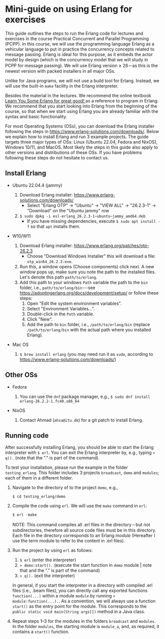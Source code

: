 # Mini-guide on using Erlang for exercises

This guide outlines the steps to run the Erlang code for lectures and exercises in the course Practical Concurrent and Parallel Programming (PCPP).
In this course, we will use the programming language Erlang as a vehicular language to put in practice the concurrency concepts related to message passing.
Erlang is ideal for this purpose, as it embeds the actor model by design (which is the concurrency model that we will study in PCPP for message passing).
We will use Erlang version ≥ 26－as this is the newest version with packed installers in all major OSs.

Unlike for Java programs, we will not use a build tool for Erlang. 
Instead, we will use the built-in `make` facility in the Erlang interpreter.

Besides the material in the lectures. We recommend the online textbook [Learn You Some Erlang for great good! ](https://learnyousomeerlang.com/content) as a reference to program in Erlang. We recommend that you start looking into Erlang from the beginning of the course, so that when we start using Erlang you are already familiar with the syntax and basic functionality.
  
For most Operating Systems (OSs), you can download the Erlang installer following the steps in https://www.erlang-solutions.com/downloads/. Below we explain how to install Erlang and run 3 example projects. The guide targets three major types of OSs: Linux (Ubuntu 22.04, Fedora and NixOS), Windows 10/11, and MacOS. Most likely the steps in this guide also apply to other versions and distributions of these OSs. If you have problems following these steps do not hesitate to contact us.
  

## Install Erlang
* Ubuntu 22.04.4 (jammy)
  1. Download Erlang installer: https://www.erlang-solutions.com/downloads/
	 * Select "Erlang OTP" -> "Ubuntu" -> "VIEW ALL" -> "26.2.3-1" -> "Download" on the "Ubuntu jammy" row
  2. `$ sudo dpkg -i esl-erlang_26.2.3-1~ubuntu~jammy_amd64.deb`
	 * If you have missing dependencies, execute `$ sudo apt install -f` so that `apt` installs them.
	
* W10/W11
  1. Download Erlang installer: https://www.erlang.org/patches/otp-26.2.3
	 * Choose "Download Windows Installer" this will download a file: `otp_win64_26.2.3.exe`.
  2. Run this, a window opens (Choose components) click next. A new window pops up, make sure you note the path to the installed files. Let's denote this path `path/to/erlang`.
  3. Add this path to your windows `Path` variable the path to the `bin` folder, i.e., `path/to/erlang/bin`---see https://adoptingerlang.org/docs/development/setup/ or follow these steps:
	 1. Open "Edit the system environment variables".
	 2. Select "Environment Variables...".
	 3. Double-click in the `Path` variable.
	 4. Click "New".
	 5. Add the path to `bin` folder, i.e., `/path/to/erlang/bin` (replace `/path/to/erlang/bin` with the actual path where you installed Erlang).

* Mac OS
  1. `$ brew install erlang` (you may need run it as `sudo`, according to https://www.erlang-solutions.com/downloads/)

## Other OSs

* Fedora
  1. You can use the `dnf` package manager, e.g., `$ sudo dnf install erlang-26.2.2-1.fc40.x86_64`
  
* NixOS
  1. Contact Ahmad (`ahsa@itu.dk`) for a git patch to install Erlang.
  
## Running code

After successfully installing Erlang, you should be able to start the Erlang interpreter with `$ erl`. You can exit the Erlang interpreter by, e.g., typing `> q().` (note that the "." is part of the command).

To test your installation, please run the example in the folder `testing_erlang`. This folder includes 3 projects `broadcast`, `demo` and `modules`; each of them in a different folder.

1. Navigate to the directory of to the project `demo`, e.g., 

	`$ cd testing_erlang/demo`

2. Compile the code using `erl`. We will use the `make` command in `erl`:

	`$ erl -make`
	
   NOTE: This command compiles all .erl files in the directory－but not subdirectories, therefore all source code files must be in this directory. Each file in the directory corresponds to an Erlang *module* (Hereafter I use the term module to refer to the content in .erl files).
   
3. Run the project by using `erl` as follows:

	1. `$ erl` (enter the interpreter)
	2. `> demo:start().` (execute the start function in `demo` module | note that and the "." is part of the command)
	3. `> q().` (exit the interpreter)
	
	In general, if you start the interpreter in a directory with compiled .erl files (i.e., .beam files), you can directly call any exported functions `function(...)` within a module `module` by running `> module:function(...).`. As a convention, we will always use a function `start()` as the entry point for the module. This corresponds to the `public static void main(String args[])` method in a Java class.

4. Repeat steps 1–3 for the modules in the folders `broadcast` and `modules`. In the folder `modules`, the starting module is `module_a`, and, as required, it contains a `start()` function.
